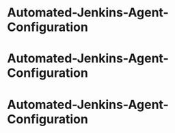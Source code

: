 # Automated-Jenkins-Agent-Configuration
# Automated-Jenkins-Agent-Configuration
# Automated-Jenkins-Agent-Configuration
